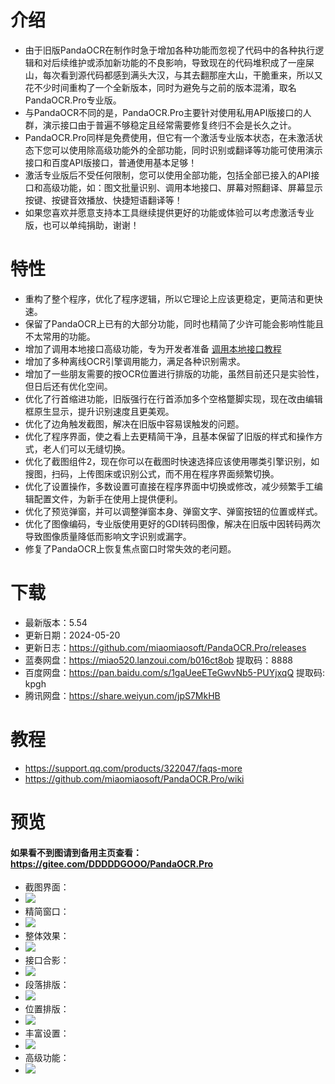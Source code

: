 # 介绍
- 由于旧版PandaOCR在制作时急于增加各种功能而忽视了代码中的各种执行逻辑和对后续维护或添加新功能的不良影响，导致现在的代码堆积成了一座屎山，每次看到源代码都感到满头大汉，与其去翻那座大山，干脆重来，所以又花不少时间重构了一个全新版本，同时为避免与之前的版本混淆，取名PandaOCR.Pro专业版。
- 与PandaOCR不同的是，PandaOCR.Pro主要针对使用私用API版接口的人群，演示接口由于普遍不够稳定且经常需要修复终归不会是长久之计。
- PandaOCR.Pro同样是免费使用，但它有一个激活专业版本状态，在未激活状态下您可以使用除高级功能外的全部功能，同时识别或翻译等功能可使用演示接口和百度API版接口，普通使用基本足够！
- 激活专业版后不受任何限制，您可以使用全部功能，包括全部已接入的API接口和高级功能，如：图文批量识别、调用本地接口、屏幕对照翻译、屏幕显示按键、按键音效播放、快捷短语翻译等！
- 如果您喜欢并愿意支持本工具继续提供更好的功能或体验可以考虑激活专业版，也可以单纯捐助，谢谢！

# 特性
- 重构了整个程序，优化了程序逻辑，所以它理论上应该更稳定，更简洁和更快速。
- 保留了PandaOCR上已有的大部分功能，同时也精简了少许可能会影响性能且不太常用的功能。
- 增加了调用本地接口高级功能，专为开发者准备 [调用本地接口教程](https://support.qq.com/products/322047/faqs/95018)
- 增加了多种离线OCR引擎调用能力，满足各种识别需求。
- 增加了一些朋友需要的按OCR位置进行排版的功能，虽然目前还只是实验性，但日后还有优化空间。
- 优化了行首缩进功能，旧版强行在行首添加多个空格蹩脚实现，现在改由编辑框原生显示，提升识别速度且更美观。
- 优化了边角触发截图，解决在旧版中容易误触发的问题。
- 优化了程序界面，使之看上去更精简干净，且基本保留了旧版的样式和操作方式，老人们可以无缝切换。
- 优化了截图组件2，现在你可以在截图时快速选择应该使用哪类引擎识别，如搜图，扫码，上传图床或识别公式，而不用在程序界面频繁切换。
- 优化了设置操作，多数设置可直接在程序界面中切换或修改，减少频繁手工编辑配置文件，为新手在使用上提供便利。
- 优化了预览弹窗，并可以调整弹窗本身、弹窗文字、弹窗按钮的位置或样式。
- 优化了图像编码，专业版使用更好的GDI转码图像，解决在旧版中因转码两次导致图像质量降低而影响文字识别或漏字。
- 修复了PandaOCR上恢复焦点窗口时常失效的老问题。

# 下载
- 最新版本：5.54
- 更新日期：2024-05-20
- 更新日志：https://github.com/miaomiaosoft/PandaOCR.Pro/releases
- 蓝奏网盘：https://miao520.lanzoui.com/b016ct8ob  提取码：8888
- 百度网盘：https://pan.baidu.com/s/1gaUeeETeGwvNb5-PUYjxqQ  提取码: kpgh
- 腾讯网盘：https://share.weiyun.com/jpS7MkHB

# 教程
- https://support.qq.com/products/322047/faqs-more
- https://github.com/miaomiaosoft/PandaOCR.Pro/wiki

# 预览
#### 如果看不到图请到备用主页查看：https://gitee.com/DDDDDGOOO/PandaOCR.Pro

- 截图界面：
- ![](https://raw.githubusercontent.com/miaomiaosoft/PandaOCR.Pro/main/images/%E9%A2%84%E8%A7%8802.jpg)
- 精简窗口：
- ![](https://raw.githubusercontent.com/miaomiaosoft/PandaOCR.Pro/main/images/%E7%B2%BE%E7%AE%80%E7%AA%97%E5%8F%A31.png)
- 整体效果：
- ![](https://raw.githubusercontent.com/miaomiaosoft/PandaOCR.Pro/main/images/%E9%A2%84%E8%A7%8801.jpg)
- 接口合影：
- ![](https://raw.githubusercontent.com/miaomiaosoft/PandaOCR.Pro/main/images/%E9%A2%84%E8%A7%8803.png)
- 段落排版：
- ![](https://raw.githubusercontent.com/miaomiaosoft/PandaOCR.Pro/main/images/%E6%AE%B5%E8%90%BD%E6%8E%92%E7%89%88%E4%BC%98%E5%8C%96.jpg)
- 位置排版：
- ![](https://raw.githubusercontent.com/miaomiaosoft/PandaOCR.Pro/main/images/%E9%A2%84%E8%A7%8804.png)
- 丰富设置：
- ![](https://raw.githubusercontent.com/miaomiaosoft/PandaOCR.Pro/main/images/%E9%A2%84%E8%A7%8805.png)
- 高级功能：
- ![](https://raw.githubusercontent.com/miaomiaosoft/PandaOCR.Pro/main/images/%E9%A2%84%E8%A7%8806.png)
